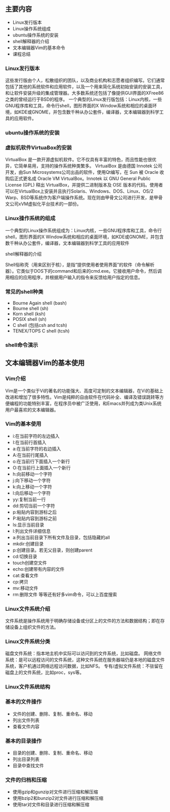 ## 主要内容

- Linux发行版本
- Linux操作系统组成
- ubuntu操作系统的安装
- shell解释器的介绍
- 文本编辑器Vim的基本命令
- 课程总结


### Linux发行版本

这些发行版由个人，松散组织的团队，以及商业机构和志愿者组织编写。它们通常包括了其他的系统软件和应用软件，以及一个用来简化系统初始安装的安装工具，和让软件安装升级的集成管理器。大多数系统还包括了像提供GUI界面的XFree86之类的曾经运行于BSD的程序。 一个典型的Linux发行版包括：Linux内核，一些GNU程序库和工具，命令行shell，图形界面的X Window系统和相应的桌面环境，如KDE或GNOME，并包含数千种从办公套件，编译器，文本编辑器到科学工具的应用软件。

### ubuntu操作系统的安装

### 虚拟机软件VirtuaBox的安装

VirtualBox 是一款开源虚拟机软件。它不仅具有丰富的特色，而且性能也很优异，它简单易用，支持的操作系统种类繁多。
VirtualBox 是由德国 Innotek 公司开发，由Sun Microsystems公司出品的软件，使用Qt编写，在 Sun 被 Oracle 收购后正式更名成 Oracle VM VirtualBox。Innotek 以 GNU General Public License (GPL) 释出 VirtualBox，并提供二进制版本及 OSE 版本的代码。使用者可以在VirtualBox上安装并且执行Solaris、Windows、DOS、Linux、OS/2 Warp、BSD等系统作为客户端操作系统。现在则由甲骨文公司进行开发，是甲骨文公司xVM虚拟化平台技术的一部份。

### Linux操作系统的组成

一个典型的Linux操作系统组成为：Linux内核，一些GNU程序库和工具，命令行shell，图形界面的X Window系统和相应的桌面环境，如KDE或GNOME，并包含数千种从办公套件，编译器，文本编辑器到科学工具的应用软件

shell解释器的介绍

Shell俗称壳（用来区别于核），是指“提供使用者使用界面”的软件（命令解析器）。它类似于DOS下的command和后来的cmd.exe。它接收用户命令，然后调用相应的应用程序，并根据用户输入的指令来反馈给用户指定的信息。

### 常见的shell种类

- Bourne Again shell (bash)
- Bourne shell (sh)
- Korn shell (ksh)
- POSIX shell (sh)
- C shell (包括csh and tcsh)
- TENEX/TOPS C shell (tcsh)

### shell命令演示


## 文本编辑器Vim的基本使用

### Vim介绍
 
Vim是一个类似于Vi的著名的功能强大、高度可定制的文本编辑器，在Vi的基础上改进和增加了很多特性。Vim是纯粹的自由软件在代码补全、编译及错误跳转等方便编程的功能特别丰富，在程序员中被广泛使用，和Emacs并列成为类Unix系统用户最喜欢的文本编辑器。

### Vim的基本使用

- i:在当前字符的左边插入
- I:在当前行首插入
- a:在当前字符的右边插入
- A:在当前行尾插入
- o:在当前行下面插入一个新行
- O:在当前行上面插入一个新行
- h:向前移动一个字符
- j:向下移动一个字符
- k:向上移动一个字符
- l:向后移动一个字符
- yy:复制当前一行
- dd:剪切当前一个字符
- p:粘贴内容到游标之后
- P:粘贴内容到游标之前
- ls:显示当前目录
- l:列出文件详细信息
- a:列出当前目录下所有文件及目录，包括隐藏的all
- mkdir:创建目录
- p:创建目录。若无父目录，则创建parent
- cd:切换目录
- touch创建空文件
- echo:创建带有内容的文件
- cat:查看文件
- cp:拷贝
- mv:移动文件
- rm:删除文件
等等还有好多vim命令，可以上百度搜索

### Linux文件系统介绍

文件系统是操作系统用于明确存储设备或分区上的文件的方法和数据结构；即在存储设备上组织文件的方法。

### Linux文件系统分类

磁盘文件系统：指本地主机中实际可以访问到的文件系统，比如磁盘。
网络文件系统：是可以远程访问的文件系统，这种文件系统在服务器端仍是本地的磁盘文件系统，客户机通过网络远程访问数据，比如NFS。
专有/虚拟文件系统：不驻留在磁盘上的文件系统，比如proc，sys等。

### Linux文件系统结构

### 基本的文件操作

- 文件的创建、删除、复制、重命名、移动
- 列出文件列表
- 查看文件内容

### 基本的目录操作

- 目录的创建、删除、复制、重命名、移动
- 列出目录列表
- 目录中查找文件

### 文件的归档和压缩

- 使用gzip和gunzip对文件进行压缩和解压缩
- 使用bzip2和bunzip2对文件进行压缩和解压缩
- 使用tar对文件和目录进行压缩和解压缩


